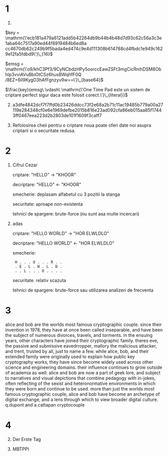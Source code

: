 # 1

1.

$key = \mathrm{\'ecb181a479a6121add5b42264db9b44b4b48d7d93c62c56a3c3e1aba64c7517a90ed44f8919484b6ed8a
cc4670db62c249b9f5bada4ed474c9e4d111308b614788cd4fbdc1e949c1629e12fa5fdbd9\'}\_{16}$

$emsg = \mathrm{\'o9/khC3Pf3/9CyNCbdzHPy5oorccEawZSFt3mgCicRnihDSM8Obhlp3vviAVuBbiOtCSz6husBWqhfF0Q
/8EZ+6iI9KygD3hAfFgnzyv9w==\'}\_{base64}$

$\frac{key}{emsg\ \vdash\ \mathrm{\'One Time Pad este un sistem de criptare perfect sigur daca este folosit corect.\'}\_{literal}}$

2. $\mathrm{a3dfe4842dcf7f7ffd0b23426ddcc73f2e68a2b71c11ac19485b779a00a27119e284348cf0e6e1969defbe2015b816e23ad092cfa86eb015aa85f17443ff0467eea223d2b2803de101f1609f3caff7}$

3. Refolosirea cheii pentru o criptare noua poate oferi date noi asupra criptarii si o securitate redusa.

# 2

1. Cifrul Cezar

    criptare: "HELLO" -> "KHOOR"

    decriptare: "HELLO" <- "KHOOR"

    smecherie: deplasam alfabetul cu 3 pozitii la stanga

    securitate: aproape non-existenta

    tehnici de spargere: brute-force (nu sunt asa  multe incercari)

2. adas

    criptare: "HELLO WORLD" -> "HOR ELWLDLO"

    decriptare: "HELLO WORLD" <- "HOR ELWLDLO"
    
    smecherie:

        H . . . O . . . R . .
        . E . L . W . L . D .
        . . L . . . O . . . .

    securitate: relativ scazuta

    tehnici de spargere: brute-force sau utilizarea analizeri de frecventa

# 3

alice and bob are the worlds most famous cryptographic couple. since
their invention in 1978, they have at once been called inseparable, and
have been the subject of numerous divorces, travels, and torments. in the
ensuing years, other characters have joined their cryptographic family.
theres eve, the passive and submissive eavedrropper, mallory the malicious
attacker, and trent, trusted by all, just to name a few. while alice, bob, and
their extended family were originally used to explain how public key
cryptography works, they have since become widely used across other
science and engineering domains. their influence continues to grow
outside of academia as well: alice and bob are now a part of geek lore, and
subject to narratives and visual depictions that combine pedagogy
with in-jokes, often reflecting of the sexist and heteronormative
environments in which they were born and continue to be used. more than
just the worlds most famous cryptographic couple, alice and bob have
become an archetype of digital exchange, and a lens through which to view
broader digital culture. q.dupont and a.cattapan cryptocouple

# 4

2. Der Erste Tag

3. MBTPPI 
